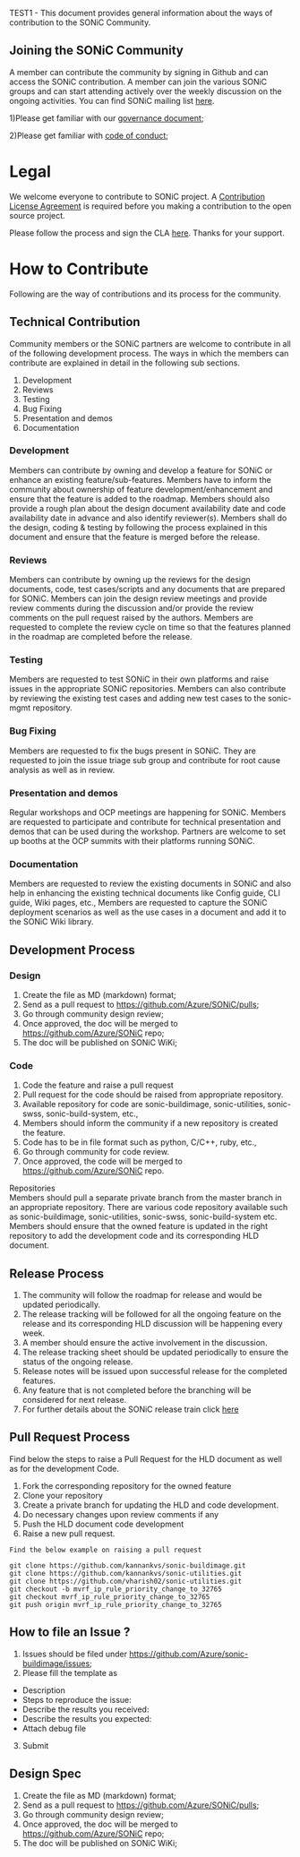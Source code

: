 TEST1 - This document provides general information about the ways of contribution to the SONiC Community.
## Joining the SONiC Community
 A member can contribute the community by signing in Github and can access the SONiC contribution. A member can join the various SONiC groups
 and can start attending actively over the weekly discussion on the ongoing activities. You can find SONiC mailing list [here](https://azure.github.io/SONiC/contact.html).

1)Please get familiar with our [governance document](https://github.com/Azure/SONiC/blob/master/governance.md);

2)Please get familiar with [code of conduct](https://github.com/Azure/SONiC/blob/master/CODE_OF_CONDUCT.md);

# Legal
We welcome everyone to contribute to SONiC project. A [Contribution License Agreement](https://www.1eswiki.com/wiki/Automating_Contribution_License_Agreements) is required before you making a contribution to the open source project. 

Please follow the process and sign the CLA [here](https://cla.microsoft.com). Thanks for your support.


# How to Contribute
Following are the way of contributions and its process for the community.
## Technical Contribution
 Community members or the SONiC partners are welcome to contribute in all of the following development process. The ways in which the members can contribute are explained in detail in the following sub sections.
 1. Development
 2. Reviews
 3. Testing 
 4. Bug Fixing 
 5. Presentation and demos
 6. Documentation
  
### Development                    
Members can contribute by owning and develop a feature for SONiC or enhance an existing feature/sub-features. Members have to inform the community about ownership of feature development/enhancement and ensure that the feature is added to the roadmap. Members should also provide a rough plan about the design document availability date and code availability date in advance and also identify reviewer(s). Members shall do the design, coding & testing by following the process explained in this document and ensure that the feature is merged before the release. 
              
### Reviews
Members can contribute by owning up the reviews for the design documents, code, test cases/scripts and any documents that are prepared for SONiC. Members can join the design review meetings and provide review comments during the discussion and/or provide the review comments on the pull request raised by the authors. Members are requested to complete the review cycle on time so that the features planned in the roadmap are completed before the release.

### Testing
Members are requested to test SONiC in their own platforms and raise issues in the appropriate SONiC repositories. Members can also contribute by reviewing the existing test cases and adding new test cases to the sonic-mgmt repository.                                    

### Bug Fixing
Members are requested to fix the bugs present in SONiC. They are requested to join the issue triage sub group and contribute for root cause analysis as well as in review. 

### Presentation and demos
Regular workshops and OCP meetings are happening for SONiC. Members are requested to participate and contribute for technical presentation and demos that can be used during the workshop. 
Partners are welcome to set up booths at the OCP summits with their platforms running SONiC. 

### Documentation
Members are requested to review the existing documents in SONiC and also help in enhancing the existing technical documents like Config guide, CLI  guide, Wiki pages, etc., 
Members are requested to capture the SONiC deployment scenarios as well as the use cases in a document and add it to the SONiC Wiki library.

## Development Process

### Design
1. Create the file as MD (markdown) format;
2. Send as a pull request to https://github.com/Azure/SONiC/pulls;
3. Go through community design review;
4. Once approved, the doc will be merged to https://github.com/Azure/SONiC repo;
5. The doc will be published on SONiC WiKi;

###  Code
1. Code the feature and raise a pull request
2. Pull request for the code should be raised from appropriate repository.
3. Available repository for code are sonic-buildimage, sonic-utilities, sonic-swss, sonic-build-system, etc.,
4. Members should inform the community if a new repository is created the feature.
5. Code has to be in file format such as python, C/C++, ruby, etc.,
6. Go through community for code review.
7. Once approved, the code will be merged to https://github.com/Azure/SONiC repo.

Repositories  
Members should pull a separate private branch from the master branch in an appropriate repository. There are various code repository available such as sonic-buildimage, sonic-utilities, sonic-swss, sonic-build-system etc. Members should ensure that the owned feature is updated in  the right repository to add the development code and its corresponding HLD document.

## Release Process 
1. The community will follow the roadmap for release and would be updated periodically. 
2. The release tracking will be followed for all the ongoing feature on the release and its corresponding HLD discussion will be happening every week. 
3. A member should ensure the active involvement in the discussion. 
4. The release tracking sheet should be updated periodically to ensure the status of the ongoing release. 
5. Release notes will be issued upon successful release for the completed features.
6. Any feature that is not completed before the branching will be considered for next release.
7. For further details about the SONiC release train click [here](https://github.com/Azure/SONiC/blob/master/doc/release_train.md)

## Pull Request Process
Find below the steps to raise a Pull Request for the HLD document as well as for the development Code.
1. Fork the corresponding repository for the owned feature
2. Clone your repository 
3. Create a private branch for updating the HLD and code development.
4. Do necessary changes upon review comments if any
5. Push the HLD document code development 
6. Raise a new pull request.
```
Find the below example on raising a pull request

git clone https://github.com/kannankvs/sonic-buildimage.git	 	 
git clone https://github.com/kannankvs/sonic-utilities.git	 	 
git clone https://github.com/vharish02/sonic-utilities.git	 	 
git checkout -b mvrf_ip_rule_priority_change_to_32765	
git checkout mvrf_ip_rule_priority_change_to_32765	 
git push origin mvrf_ip_rule_priority_change_to_32765	 	 

```

## How to file an Issue ?
1. Issues should be filed under https://github.com/Azure/sonic-buildimage/issues;
2. Please fill the template as 
- Description
- Steps to reproduce the issue:
- Describe the results you received:
- Describe the results you expected:
- Attach debug file
3. Submit

## Design Spec
1. Create the file as MD (markdown) format;
2. Send as a pull request to https://github.com/Azure/SONiC/pulls;
3. Go through community design review;
4. Once approved, the doc will be merged to https://github.com/Azure/SONiC repo;
5. The doc will be published on SONiC WiKi;

